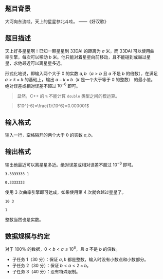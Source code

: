 ## 题目背景

大河向东流哇，天上的星星参北斗哇。 ——《好汉歌》

## 题目描述

天上好多星星啊！已知一颗星星到 33DAI 的距离为 $a$ 米，而 33DAI 可以使用曲率引擎，每次可以移动 $b$ 米。他只能对着星星向前移动，且不能碰到或越过星星，求他最近可以离星星多近。

形式化地说，即输入两个大于 $0$ 的实数 $a,b$（$a\gt b$ 且 $a$ 不是 $b$ 的倍数），在满足 $a\gt k\times b$ 的基础上，输出 $a-k\times b$（$k$ 是一个大于等于 $0$ 的整数） 的最小值。绝对误差或相对误差不超过 $10^{-6}$ 即可。

> 显然，C++ 的 `%` 不能计算 `double` 类型之间的模运算。

> $10^{-6}=\frac{1}{10^6}=0.000001$

## 输入格式

输入一行，空格隔开的两个大于 $0$ 的实数 $a,b$。

## 输出格式

输出他最近可以离星星多近。绝对误差或相对误差不超过 $10^{-6}$ 即可。

```input1
3.3333333 1
```

```output1
0.3333333
```

使用 $3$ 次曲率引擎即可达成，如果使用第 $4$ 次就会越过星星了。

```input2
10 3
```

```output2
1
```

整数当然也是实数。

## 数据规模与约定

对于 $100\%$ 的数据，$0 \lt b \lt a \le 10^6$，且 $a$ 不是 $b$ 的倍数。

- 子任务 1（30 分）：保证 $a,b$ 都是整数，输入时没有小数点和小数部分。
- 子任务 2（30 分）：保证 $b\lt a\lt 2\times b$。
- 子任务 3（40 分）：没有特殊限制。